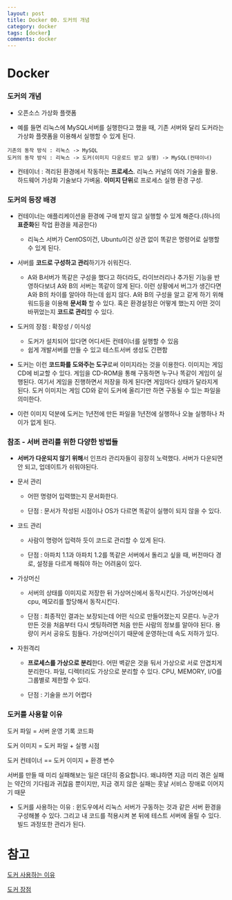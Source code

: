 ```yaml
---
layout: post
title: Docker 00. 도커의 개념
category: docker
tags: [docker]
comments: docker
---
```


# Docker

### 도커의 개념

- 오픈소스 가상화 플랫폼 

- 예를 들면 리눅스에 MySQL서버를 실행한다고 했을 때, 기존 서버와 달리 도커라는 가상화 플랫폼을 이용해서 실행할 수 있게 된다.

```
기존의 동작 방식 : 리눅스 -> MySQL
도커의 동작 방식 : 리눅스 -> 도커(이미지 다운로드 받고 실행) -> MySQL(컨테이너)
```


- 컨테이너 : 격리된 환경에서 작동하는 **프로세스**. 리눅스 커널의 여러 기술을 활용. 하드웨어 가상화 기술보다 가벼움. **이미지 단위**로 프로세스 실행 환경 구성.


### 도커의 등장 배경

- 컨테이너는 애플리케이션을 환경에 구애 받지 않고 실행할 수 있게 해준다.(하나의 **표준화**된 작업 환경을 제공한다)
	- 리눅스 서버가 CentOS이건, Ubuntu이건 상관 없이 똑같은 명령어로 실행할 수 있게 된다.

- 서버를 **코드로 구성하고 관리**하기가 쉬워진다.
    - A와 B서버가 똑같은 구성을 했다고 하더라도, 라이브러리나 추가된 기능을 반영하다보녀 A와 B의 서버는 똑같이 않게 된다.
이런 상황에서 버그가 생긴다면 A와 B의 차이를 알아야 하는데 쉽지 않다. A와 B의 구성을 알고 같게 하기 위해 워드등을 이용해 **문서화** 할 수 있다. 혹은 환경설정은 어떻게 했는지 어떤 것이 바뀌었는지 **코드로 관리**할 수 있다.

- 도커의 장점 : 확장성 / 이식성
    - 도커가 설치되어 있다면 어디서든 컨테이너를 실행할 수 있음
    - 쉽게 개발서버를 만들 수 있고 테스트서버 생성도 간편함


- 도커는 이런 **코드화를 도와주는 도구**로써 이미지라는 것을 이용한다. 이미지는 게임 CD에 비교할 수 있다. 게임을 CD-ROM을 통해 구동하면 누구나 똑같이 게임이 실행된다. 여기서 게임을 진행하면서 저장을 하게 된다면 게임마다 상태가 달라지게 된다. 도커 이미지는 게임 CD와 같이 도커에 올리기만 하면 구동될 수 있는 파일을 의미한다.

- 이런 이미지 덕분에 도커는 1년전에 만든 파일을 1년전에 실행하나 오늘 실행하나 차이가 없게 된다.


### 참조 - 서버 관리를 위한 다양한 방법들

- **서버가 다운되지 않기 위해**서 인프라 관리자들이 굉장히 노력했다. 서버가 다운되면 안 되고, 업데이트가 쉬워야된다.

- 문서 관리

    - 어떤 명령어 입력했는지 문서화한다.

    - 단점 : 문서가 작성된 시점이나 OS가 다르면 똑같이 실행이 되지 않을 수 있다.

- 코드 관리

    - 사람이 명령어 입력하 듯이 코드로 관리할 수 있게 된다.

    - 단점 : 아파치 1.1과 아파치 1.2를 똑같은 서버에서 돌리고 싶을 때, 버전마다 경로, 설정을 다르게 해줘야 하는 어려움이 있다.

- 가상머신

    - 서버의 상태를 이미지로 저장한 뒤 가상머신에서 동작시킨다. 가상머신에서 cpu, 메모리를 할당해서 동작시킨다.

    - 단점 : 최종적인 결과는 보장되는데 어떤 식으로 만들어졌는지 모른다. 누군가 만든 것을 처음부터 다시 셋팅하려면 처음 만든 사람의 정보를 알아야 된다. 용량이 커서 공유도 힘들다. 가상머신이기 때문에 운영하는데 속도 저하가 있다. 

- 자원격리

    - **프로세스를 가상으로 분리**한다. 어떤 벽같은 것을 둬서 가상으로 서로 안겹치게 분리한다. 파일, 디렉터리도 가상으로 분리할 수 있다. CPU, MEMORY, I/O를 그룹별로 제한할 수 있다.

    - 단점 : 기술을 쓰기 어렵다


### 도커를 사용할 이유

도커 파일 = 서버 운영 기록 코드화

도커 이미지 = 도커 파일 + 실행 시점

도커 컨테이너 == 도커 이미지 + 환경 변수

서버를 만들 때 미리 실패해보는 일은 대단히 중요합니다. 왜냐하면 지금 미리 겪은 실패는 약간의 기다림과 귀찮음 뿐이지만, 지금 겪지 않은 실패는 훗날 서비스 장애로 이어지기 때문

- 도커를 사용하는 이유 : 윈도우에서 리눅스 서버가 구동하는 것과 같은 서버 환경을 구성해볼 수 있다. 그리고 내 코드를 적용시켜 본 뒤에 테스트 서버에 올릴 수 있다. 빌드 과정또한 관리가 된다.


# 참고

[도커 사용하는 이유](https://www.44bits.io/ko/post/why-should-i-use-docker-container)

[도커 장점](https://subicura.com/2017/01/19/docker-guide-for-beginners-1.html)



